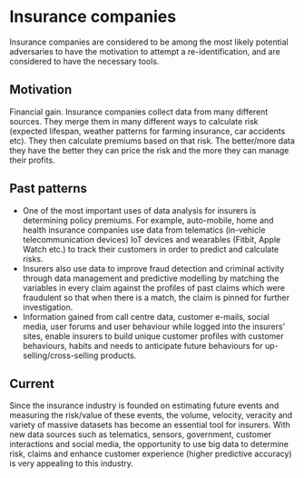 # Insurance companies

Insurance companies are considered to be among the most likely potential adversaries to have the motivation to attempt a re-identification, and are considered to have the necessary tools.

## Motivation

Financial gain. Insurance companies collect data from many different sources. They merge them in many different ways to calculate risk (expected lifespan, weather patterns for farming insurance, car accidents etc). They then calculate premiums based on that risk. The better/more data they have the better they can price the risk and the more they can manage their profits.

## Past patterns

* One of the most important uses of data analysis for insurers is determining policy premiums. For example, auto-mobile, home and health insurance companies use data from telematics (in-vehicle telecommunication devices) IoT devices and wearables (Fitbit, Apple Watch etc.) to track their customers in order to predict and calculate risks.
* Insurers also use data to improve fraud detection and criminal activity through data management and predictive modelling by matching the variables in every claim against the profiles of past claims which were fraudulent so that when there is a match, the claim is pinned for further investigation.
* Information gained from call centre data, customer e-mails, social media, user forums and user behaviour while logged into the insurers’ sites, enable insurers to build unique customer profiles with customer behaviours, habits and needs to anticipate future behaviours for up-selling/cross-selling products.

## Current
Since the insurance industry is founded on estimating future events and measuring the risk/value of these events, the volume, velocity, veracity and variety of massive datasets has become an essential tool for insurers. With new data sources such as telematics, sensors, government, customer interactions and social media, the opportunity to use big data to determine risk, claims and enhance customer experience (higher predictive accuracy) is very appealing to this industry.






